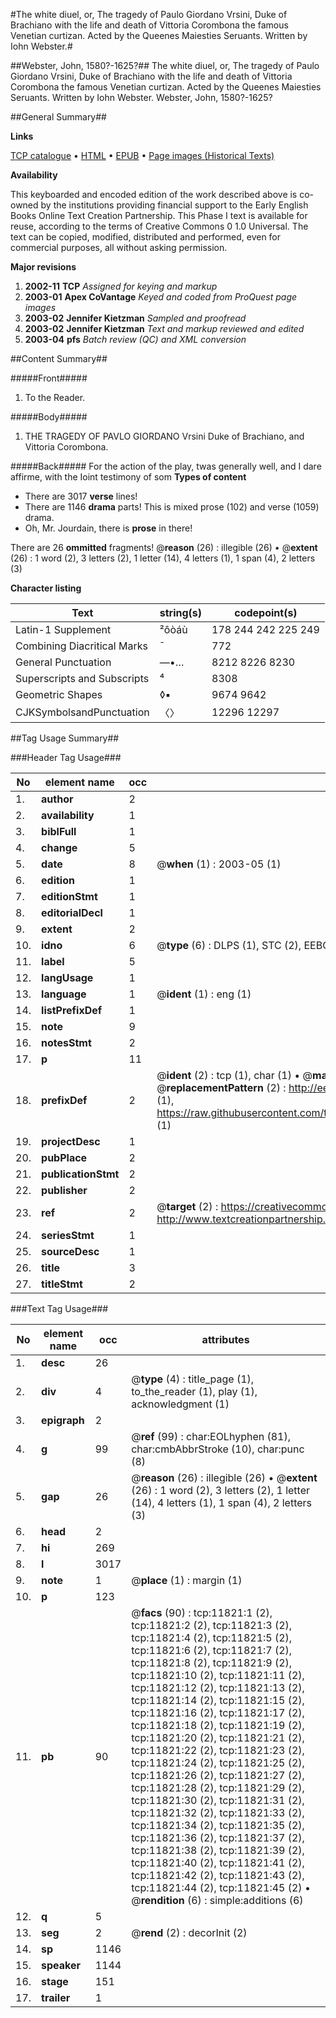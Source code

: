 #The white diuel, or, The tragedy of Paulo Giordano Vrsini, Duke of Brachiano with the life and death of Vittoria Corombona the famous Venetian curtizan. Acted by the Queenes Maiesties Seruants. Written by Iohn Webster.#

##Webster, John, 1580?-1625?##
The white diuel, or, The tragedy of Paulo Giordano Vrsini, Duke of Brachiano with the life and death of Vittoria Corombona the famous Venetian curtizan. Acted by the Queenes Maiesties Seruants. Written by Iohn Webster.
Webster, John, 1580?-1625?

##General Summary##

**Links**

[TCP catalogue](http://www.ota.ox.ac.uk/tcp/)  • 
[HTML](http://tei.it.ox.ac.uk/tcp/Texts-HTML/free/A14/A14875.html)  • 
[EPUB](http://tei.it.ox.ac.uk/tcp/Texts-EPUB/free/A14/A14875.epub) • 
[Page images (Historical Texts)](https://data.historicaltexts.jisc.ac.uk/view?pubId=eebo-99846829e&pageId=eebo-99846829e-11821-1)

**Availability**

This keyboarded and encoded edition of the
	       work described above is co-owned by the institutions
	       providing financial support to the Early English Books
	       Online Text Creation Partnership. This Phase I text is
	       available for reuse, according to the terms of Creative
	       Commons 0 1.0 Universal. The text can be copied,
	       modified, distributed and performed, even for
	       commercial purposes, all without asking permission.

**Major revisions**

1. __2002-11__ __TCP__ *Assigned for keying and markup*
1. __2003-01__ __Apex CoVantage__ *Keyed and coded from ProQuest page images*
1. __2003-02__ __Jennifer Kietzman__ *Sampled and proofread*
1. __2003-02__ __Jennifer Kietzman__ *Text and markup reviewed and edited*
1. __2003-04__ __pfs__ *Batch review (QC) and XML conversion*

##Content Summary##

#####Front#####

1. To the Reader.

#####Body#####

1. THE TRAGEDY OF PAVLO GIORDANO Vrsini Duke of Brachiano, and Vittoria Corombona.

#####Back#####
For the action of the play, twas generally well, and I dare affirme, with the Ioint testimony of som
**Types of content**

  * There are 3017 **verse** lines!
  * There are 1146 **drama** parts! This is mixed prose (102) and verse (1059) drama.
  * Oh, Mr. Jourdain, there is **prose** in there!

There are 26 **ommitted** fragments! 
 @__reason__ (26) : illegible (26)  •  @__extent__ (26) : 1 word (2), 3 letters (2), 1 letter (14), 4 letters (1), 1 span (4), 2 letters (3)

**Character listing**


|Text|string(s)|codepoint(s)|
|---|---|---|
|Latin-1 Supplement|²ôòáù|178 244 242 225 249|
|Combining             Diacritical Marks|̄|772|
|General Punctuation|—•…|8212 8226 8230|
|Superscripts             and Subscripts|⁴|8308|
|Geometric Shapes|◊▪|9674 9642|
|CJKSymbolsandPunctuation|〈〉|12296 12297|

##Tag Usage Summary##

###Header Tag Usage###

|No|element name|occ|attributes|
|---|---|---|---|
|1.|__author__|2||
|2.|__availability__|1||
|3.|__biblFull__|1||
|4.|__change__|5||
|5.|__date__|8| @__when__ (1) : 2003-05 (1)|
|6.|__edition__|1||
|7.|__editionStmt__|1||
|8.|__editorialDecl__|1||
|9.|__extent__|2||
|10.|__idno__|6| @__type__ (6) : DLPS (1), STC (2), EEBO-CITATION (1), PROQUEST (1), VID (1)|
|11.|__label__|5||
|12.|__langUsage__|1||
|13.|__language__|1| @__ident__ (1) : eng (1)|
|14.|__listPrefixDef__|1||
|15.|__note__|9||
|16.|__notesStmt__|2||
|17.|__p__|11||
|18.|__prefixDef__|2| @__ident__ (2) : tcp (1), char (1)  •  @__matchPattern__ (2) : ([0-9\-]+):([0-9IVX]+) (1), (.+) (1)  •  @__replacementPattern__ (2) : http://eebo.chadwyck.com/downloadtiff?vid=$1&page=$2 (1), https://raw.githubusercontent.com/textcreationpartnership/Texts/master/tcpchars.xml#$1 (1)|
|19.|__projectDesc__|1||
|20.|__pubPlace__|2||
|21.|__publicationStmt__|2||
|22.|__publisher__|2||
|23.|__ref__|2| @__target__ (2) : https://creativecommons.org/publicdomain/zero/1.0/ (1), http://www.textcreationpartnership.org/docs/. (1)|
|24.|__seriesStmt__|1||
|25.|__sourceDesc__|1||
|26.|__title__|3||
|27.|__titleStmt__|2||


###Text Tag Usage###

|No|element name|occ|attributes|
|---|---|---|---|
|1.|__desc__|26||
|2.|__div__|4| @__type__ (4) : title_page (1), to_the_reader (1), play (1), acknowledgment (1)|
|3.|__epigraph__|2||
|4.|__g__|99| @__ref__ (99) : char:EOLhyphen (81), char:cmbAbbrStroke (10), char:punc (8)|
|5.|__gap__|26| @__reason__ (26) : illegible (26)  •  @__extent__ (26) : 1 word (2), 3 letters (2), 1 letter (14), 4 letters (1), 1 span (4), 2 letters (3)|
|6.|__head__|2||
|7.|__hi__|269||
|8.|__l__|3017||
|9.|__note__|1| @__place__ (1) : margin (1)|
|10.|__p__|123||
|11.|__pb__|90| @__facs__ (90) : tcp:11821:1 (2), tcp:11821:2 (2), tcp:11821:3 (2), tcp:11821:4 (2), tcp:11821:5 (2), tcp:11821:6 (2), tcp:11821:7 (2), tcp:11821:8 (2), tcp:11821:9 (2), tcp:11821:10 (2), tcp:11821:11 (2), tcp:11821:12 (2), tcp:11821:13 (2), tcp:11821:14 (2), tcp:11821:15 (2), tcp:11821:16 (2), tcp:11821:17 (2), tcp:11821:18 (2), tcp:11821:19 (2), tcp:11821:20 (2), tcp:11821:21 (2), tcp:11821:22 (2), tcp:11821:23 (2), tcp:11821:24 (2), tcp:11821:25 (2), tcp:11821:26 (2), tcp:11821:27 (2), tcp:11821:28 (2), tcp:11821:29 (2), tcp:11821:30 (2), tcp:11821:31 (2), tcp:11821:32 (2), tcp:11821:33 (2), tcp:11821:34 (2), tcp:11821:35 (2), tcp:11821:36 (2), tcp:11821:37 (2), tcp:11821:38 (2), tcp:11821:39 (2), tcp:11821:40 (2), tcp:11821:41 (2), tcp:11821:42 (2), tcp:11821:43 (2), tcp:11821:44 (2), tcp:11821:45 (2)  •  @__rendition__ (6) : simple:additions (6)|
|12.|__q__|5||
|13.|__seg__|2| @__rend__ (2) : decorInit (2)|
|14.|__sp__|1146||
|15.|__speaker__|1144||
|16.|__stage__|151||
|17.|__trailer__|1||
